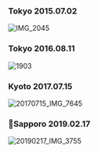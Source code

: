 ### Tokyo 2015.07.02

![IMG_2045](https://user-images.githubusercontent.com/102359749/163563173-03ac6209-80fb-44cf-9065-81c1dc8c20c6.JPG)

### Tokyo 2016.08.11

![1903](https://user-images.githubusercontent.com/102359749/162223698-9a560293-0100-4d57-a89b-89028934a52b.JPG)

### Kyoto 2017.07.15

![20170715_IMG_7645](https://user-images.githubusercontent.com/102359749/163678789-29ba61bf-d281-4d95-a312-f3b28ef2ec66.JPG)

### 🍺Sapporo 2019.02.17

![20190217_IMG_3755](https://user-images.githubusercontent.com/102359749/160385927-77630d7f-8d05-489a-87d3-77112ea5452c.JPG)
